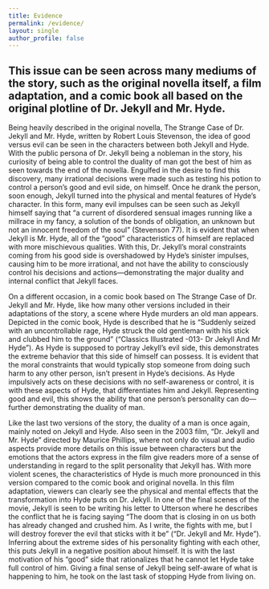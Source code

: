 ```yaml
---
title: Evidence
permalink: /evidence/
layout: single
author_profile: false
---
```


## This issue can be seen across many mediums of the story, such as the original novella itself, a film adaptation, and a comic book all based on the original plotline of Dr. Jekyll and Mr. Hyde. 

Being heavily described in the original novella, The Strange Case of Dr. Jekyll and Mr. Hyde, written by Robert Louis Stevenson, the idea of good versus evil can be seen in the characters between both Jekyll and Hyde. With the public persona of Dr. Jekyll being a nobleman in the story, his curiosity of being able to control the duality of man got the best of him as seen towards the end of the novella. Engulfed in the desire to find this discovery, many irrational decisions were made such as testing his potion to control a person’s good and evil side, on himself. Once he drank the person, soon enough, Jekyll turned into the physical and mental features of Hyde’s character. In this form, many evil impulses can be seen such as Jekyll himself saying that “a current of disordered sensual images running like a millrace in my fancy, a solution of the bonds of obligation, an unknown but not an innocent freedom of the soul” (Stevenson 77). It is evident that when Jekyll is Mr. Hyde, all of the “good” characteristics of himself are replaced with more mischievous qualities. With this, Dr. Jekyll’s moral constraints coming from his good side is overshadowed by Hyde’s sinister impulses, causing him to be more irrational, and not have the ability to consciously control his decisions and actions—demonstrating the major duality and internal conflict that Jekyll faces. 

On a different occasion, in a comic book based on The Strange Case of Dr. Jekyll and Mr. Hyde, like how many other versions included in their adaptations of the story, a scene where Hyde murders an old man appears. Depicted in the comic book, Hyde is described that he is “Suddenly seized with an uncontrollable rage, Hyde struck the old gentleman with his stick and clubbed him to the ground” (“Classics Illustrated -013- Dr Jekyll And Mr Hyde”). As Hyde is supposed to portray Jekyll’s evil side,  this demonstrates the extreme behavior that this side of himself can possess. It is evident that the moral constraints that would typically stop someone from doing such harm to any other person, isn’t present in Hyde’s decisions. As Hyde impulsively acts on these decisions with no self-awareness or control, it is with these aspects of Hyde, that differentiates him and Jekyll. Representing good and evil, this shows the ability that one person’s personality can do—further demonstrating the duality of man. 

Like the last two versions of the story, the duality of a man is once again, mainly noted on Jekyll and Hyde. Also seen in the 2003 film, “Dr. Jekyll and Mr. Hyde” directed by Maurice Phillips, where not only do visual and audio aspects provide more details on this issue between characters but the emotions that the actors express in the film give readers more of a sense of understanding in regard to the split personality that Jekyll has. With more violent scenes, the characteristics of Hyde is much more pronounced in this version compared to the comic book and original novella. In this film adaptation, viewers can clearly see the physical and mental effects that the transformation into Hyde puts on Dr. Jekyll. In one of the final scenes of the movie, Jekyll is seen to be writing his letter to Utterson where he describes the conflict that he is facing saying “The doom that is closing in on us both has already changed and crushed him. As I write, the fights with me, but I will destroy forever the evil that sticks with it be” (“Dr. Jekyll and Mr. Hyde”). Inferring about the extreme sides of his personality fighting with each other, this puts Jekyll in a negative position about himself. It is with the last motivation of his “good” side that rationalizes that he cannot let Hyde take full control of him. Giving a final sense of Jekyll being self-aware of what is happening to him, he took on the last task of stopping Hyde from living on. 
